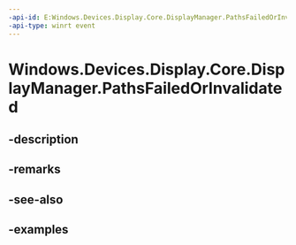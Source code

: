 ```yaml
---
-api-id: E:Windows.Devices.Display.Core.DisplayManager.PathsFailedOrInvalidated
-api-type: winrt event
---
```


<!-- Event syntax.
public event TypedEventHandler PathsFailedOrInvalidated<DisplayManager, DisplayManagerPathsFailedOrInvalidatedEventArgs>
-->

# Windows.Devices.Display.Core.DisplayManager.PathsFailedOrInvalidated

## -description

## -remarks

## -see-also

## -examples

